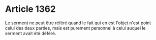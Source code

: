 # Article 1362

Le serment ne peut être référé quand le fait qui en est l'objet n'est point celui des deux parties, mais est purement personnel à celui auquel le serment avait été déféré.
